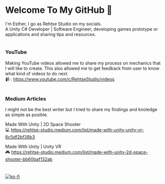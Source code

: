 # Welcome To My GitHub 👋
I'm Esther, I go as Rehtse Studio on my socials.<br>
A Unity C# Developer | Software Engineer, developing games prototype or applications and sharing tips and resources.<br>
#
### YouTube
Making YouTube videos allowed me to share my process on mechanics that I will like to create.  This also allowed me to get feedback from user to know what kind of videos to do next.<br>
:video_camera: : https://www.youtube.com/c/RehtseStudio/videos
#
### Medium Articles
I might not be the best writer but I tried to share my findings and knoledge as simple as posible.<br>

Made With Unity | 2D Space Shooter <br>
:computer: https://rehtse-studio.medium.com/list/made-with-unity-unity-vr-6c5df2bf38b3

Made With Unity | Unity VR <br>
:video_game: https://rehtse-studio.medium.com/list/made-with-unity-2d-space-shooter-bb60baf132ab
#
[![ko-fi](https://ko-fi.com/img/githubbutton_sm.svg)](https://ko-fi.com/T6T6469JS)

<!--
**rehtse-studio/rehtse-studio** is a ✨ _special_ ✨ repository because its `README.md` (this file) appears on your GitHub profile.

Here are some ideas to get you started:

- 🔭 I’m currently working on ...
- 🌱 I’m currently learning ...
- 👯 I’m looking to collaborate on ...
- 🤔 I’m looking for help with ...
- 💬 Ask me about ...
- 📫 How to reach me: ...
- 😄 Pronouns: ...
- ⚡ Fun fact: ...
-->
